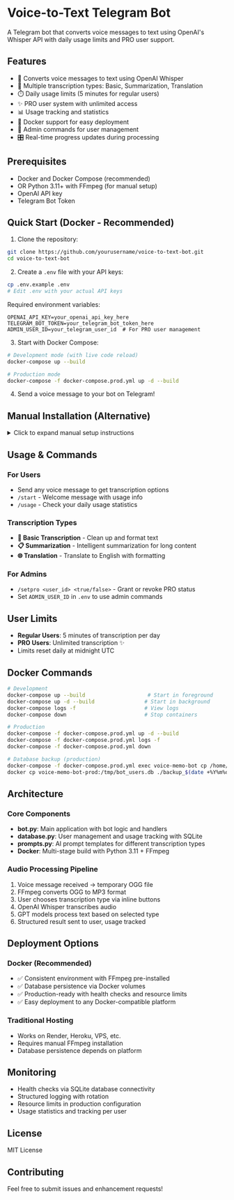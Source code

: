 # Voice-to-Text Telegram Bot

A Telegram bot that converts voice messages to text using OpenAI's Whisper API with daily usage limits and PRO user support.

## Features

- 🎤 Converts voice messages to text using OpenAI Whisper
- 🤖 Multiple transcription types: Basic, Summarization, Translation  
- ⏱️ Daily usage limits (5 minutes for regular users)
- ✨ PRO user system with unlimited access
- 📊 Usage tracking and statistics
- 🐳 Docker support for easy deployment
- 🔧 Admin commands for user management
- 🎛️ Real-time progress updates during processing

## Prerequisites

- Docker and Docker Compose (recommended)
- OR Python 3.11+ with FFmpeg (for manual setup)
- OpenAI API key  
- Telegram Bot Token

## Quick Start (Docker - Recommended)

1. Clone the repository:
```bash
git clone https://github.com/yourusername/voice-to-text-bot.git
cd voice-to-text-bot
```

2. Create a `.env` file with your API keys:
```bash
cp .env.example .env
# Edit .env with your actual API keys
```

Required environment variables:
```env
OPENAI_API_KEY=your_openai_api_key_here
TELEGRAM_BOT_TOKEN=your_telegram_bot_token_here
ADMIN_USER_ID=your_telegram_user_id  # For PRO user management
```

3. Start with Docker Compose:
```bash
# Development mode (with live code reload)
docker-compose up --build

# Production mode 
docker-compose -f docker-compose.prod.yml up -d --build
```

4. Send a voice message to your bot on Telegram!

## Manual Installation (Alternative)

<details>
<summary>Click to expand manual setup instructions</summary>

1. Clone and enter directory:
```bash
git clone https://github.com/yourusername/voice-to-text-bot.git
cd voice-to-text-bot
```

2. Create virtual environment:
```bash
python -m venv venv
source venv/bin/activate  # Windows: venv\Scripts\activate
```

3. Install dependencies:
```bash
pip install -r requirements.txt
```

4. Install FFmpeg:
```bash
# macOS
brew install ffmpeg

# Ubuntu/Debian  
sudo apt-get install ffmpeg

# Windows: Download from https://ffmpeg.org/download.html
```

5. Set up environment and run:
```bash
cp .env.example .env
# Edit .env with your API keys
python bot.py
```

</details>

## Usage & Commands

### For Users
- Send any voice message to get transcription options
- `/start` - Welcome message with usage info
- `/usage` - Check your daily usage statistics

### Transcription Types
- **📝 Basic Transcription** - Clean up and format text
- **📋 Summarization** - Intelligent summarization for long content  
- **🌐 Translation** - Translate to English with formatting

### For Admins
- `/setpro <user_id> <true/false>` - Grant or revoke PRO status
- Set `ADMIN_USER_ID` in `.env` to use admin commands

## User Limits

- **Regular Users**: 5 minutes of transcription per day
- **PRO Users**: Unlimited transcription ✨
- Limits reset daily at midnight UTC

## Docker Commands

```bash
# Development
docker-compose up --build                    # Start in foreground
docker-compose up -d --build                # Start in background  
docker-compose logs -f                      # View logs
docker-compose down                         # Stop containers

# Production  
docker-compose -f docker-compose.prod.yml up -d --build
docker-compose -f docker-compose.prod.yml logs -f
docker-compose -f docker-compose.prod.yml down

# Database backup (production)
docker-compose -f docker-compose.prod.yml exec voice-memo-bot cp /home/app/data/bot_users.db /tmp/
docker cp voice-memo-bot-prod:/tmp/bot_users.db ./backup_$(date +%Y%m%d).db
```

## Architecture

### Core Components
- **bot.py**: Main application with bot logic and handlers
- **database.py**: User management and usage tracking with SQLite
- **prompts.py**: AI prompt templates for different transcription types
- **Docker**: Multi-stage build with Python 3.11 + FFmpeg

### Audio Processing Pipeline
1. Voice message received → temporary OGG file
2. FFmpeg converts OGG to MP3 format  
3. User chooses transcription type via inline buttons
4. OpenAI Whisper transcribes audio
5. GPT models process text based on selected type
6. Structured result sent to user, usage tracked

## Deployment Options

### Docker (Recommended)
- ✅ Consistent environment with FFmpeg pre-installed
- ✅ Database persistence via Docker volumes
- ✅ Production-ready with health checks and resource limits
- ✅ Easy deployment to any Docker-compatible platform

### Traditional Hosting
- Works on Render, Heroku, VPS, etc.
- Requires manual FFmpeg installation
- Database persistence depends on platform

## Monitoring

- Health checks via SQLite database connectivity
- Structured logging with rotation
- Resource limits in production configuration
- Usage statistics and tracking per user

## License

MIT License

## Contributing

Feel free to submit issues and enhancement requests! 